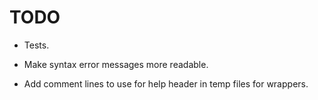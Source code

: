 TODO
====

*   Tests.

*   Make syntax error messages more readable.

*   Add comment lines to use for help header in temp files for wrappers.
